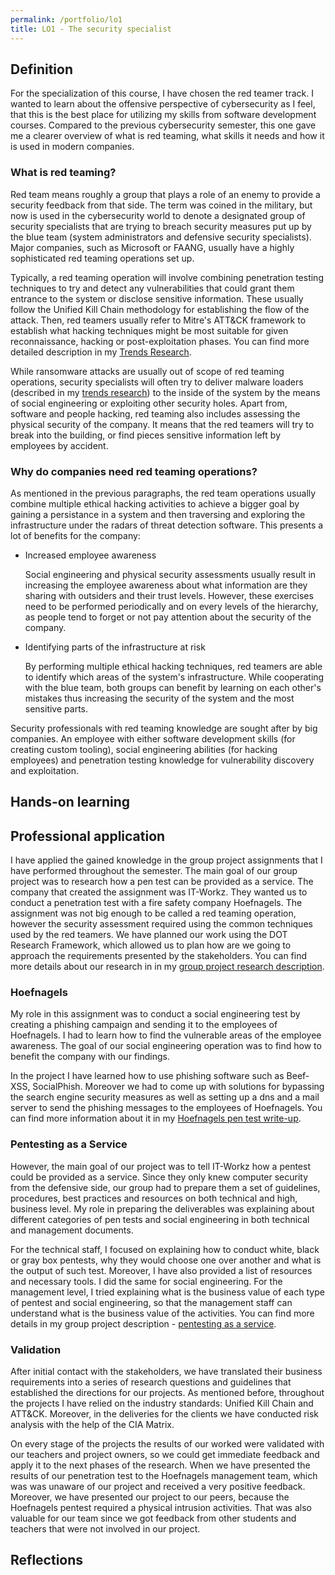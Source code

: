 ```yaml
---
permalink: /portfolio/lo1
title: LO1 - The security specialist
---
```


## Definition

For the specialization of this course, I have chosen the red teamer track. I wanted to learn about the offensive perspective of cybersecurity as I feel,
that this is the best place for utilizing my skills from software development courses. Compared to the previous cybersecurity semester, this one gave me
a clearer overview of what is red teaming, what skills it needs and how it is used in modern companies.

### What is red teaming?

Red team means roughly a group that plays a role of an enemy to provide a security feedback from that side. The term was coined in the military, but now
is used in the cybersecurity world to denote a designated group of security specialists that are trying to breach security measures put up by the blue team
(system administrators and defensive security specialists). Major companies, such as Microsoft or FAANG, usually have a highly sophisticated red teaming
operations set up.

Typically, a red teaming operation will involve combining penetration testing techniques to try and detect any vulnerabilities that could grant them entrance
to the system or disclose sensitive information. These usually follow the Unified Kill Chain methodology for establishing the flow of the attack. Then, red
teamers usually refer to Mitre's ATT&CK framework to establish what hacking techniques might be most suitable for given reconnaissance, hacking or
post-exploitation phases. You can find more detailed description in my
[Trends Research](https://malpa222.github.io/portfolio/redt/trends#what-standards-and-methodologies-are-used-in-red-teaming-by-cybersecurity-companies).

While ransomware attacks are usually out of scope of red teaming operations, security specialists will often try to deliver malware loaders (described in
my [trends research](https://malpa222.github.io/portfolio/redt/trends#what-kind-of-malware-is-on-the-rise-right-now)) to the inside of the
system by the means of social engineering or exploiting other security holes. Apart from, software and people hacking, red teaming also includes assessing
the physical security of the company. It means that the red teamers will try to break into the building, or find pieces sensitive information left by
employees by accident.

### Why do companies need red teaming operations?

As mentioned in the previous paragraphs, the red team operations usually combine multiple ethical hacking activities to achieve a bigger goal by gaining
a persistance in a system and then traversing and exploring the infrastructure under the radars of threat detection software. This presents a lot of
benefits for the company:

- Increased employee awareness

    Social engineering and physical security assessments usually result in increasing the employee awareness about what information are they sharing with
    outsiders and their trust levels. However, these exercises need to be performed periodically and on every levels of the hierarchy, as people tend to
    forget or not pay attention about the security of the company.

- Identifying parts of the infrastructure at risk

    By performing multiple ethical hacking techniques, red teamers are able to identify which areas of the system's infrastructure. While cooperating
    with the blue team, both groups can benefit by learning on each other's mistakes thus increasing the security of the system and the most
    sensitive parts.

Security professionals with red teaming knowledge are sought after by big companies. An employee with either software development skills (for creating custom
tooling), social engineering abilities (for hacking employees) and penetration testing knowledge for vulnerability discovery and exploitation.

## Hands-on learning

## Professional application

I have applied the gained knowledge in the group project assignments that I have performed throughout the semester. The main goal of our group project was
to research how a pen test can be provided as a service. The company that created the assignment was IT-Workz. They wanted us to conduct a penetration test
with a fire safety company Hoefnagels. The assignment was not big enough to be called a red teaming operation, however the security assessment required
using the common techniques used by the red teamers. We have planned our work using the DOT Research Framework, which allowed us to plan how are we going
to approach the requirements presented by the stakeholders. You can find more details about our research in in my
[group project research description](https://malpa222.github.io/portfolio/group/description#research-questions).

### Hoefnagels

My role in this assignment was to conduct a social engineering test by creating a phishing campaign and sending it to the employees of Hoefnagels. I had to
learn how to find the vulnerable areas of the employee awareness. The goal of our social engineering operation was to find how to benefit the company with
our findings.

In the project I have learned how to use phishing software such as Beef-XSS, SocialPhish. Moreover we had to come up with solutions for bypassing the
search engine security measures as well as setting up a dns and a mail server to send the phishing messages to the employees of Hoefnagels. You can find
more information about it in my [Hoefnagels pen test write-up](https://malpa222.github.io/portfolio/group/phishing).

### Pentesting as a Service

However, the main goal of our project was to tell IT-Workz how a pentest could be provided as a service. Since they only knew computer security from the
defensive side, our group had to prepare them a set of guidelines, procedures, best practices and resources on both technical and high, business level. My
role in preparing the deliverables was explaining about different categories of pen tests and social engineering in both technical and management documents.

For the technical staff, I focused on explaining how to conduct white, black or gray box pentests, why they would choose one over another and what is the
output of such test. Moreover, I have also provided a list of resources and necessary tools. I did the same for social engineering. For the management level,
I tried explaining what is the business value of each type of pentest and social engineering, so that the management staff can understand what is the business
value of the activities. You can find more details in my group project description -
[pentesting as a service](http://localhost:4000/group/description#pentesting-as-a-service).

### Validation

After initial contact with the stakeholders, we have translated their business requirements into a series of research questions and guidelines that
established the directions for our projects. As mentioned before, throughout the projects I have relied on the industry standards: Unified Kill Chain
and ATT&CK. Moreover, in the deliveries for the clients we have conducted risk analysis with the help of the CIA Matrix.

On every stage of the projects the results of our worked were validated with our teachers and project owners, so we could get immediate feedback and
apply it to the next phases of the research. When we have presented the results of our penetration test to the Hoefnagels management team, which
was was unaware of our project and received a very positive feedback. Moreover, we have presented our project to our peers, because the Hoefnagels
pentest required a physical intrusion activities. That was also valuable for our team since we got feedback from other students and teachers that
were not involved in our project.

## Reflections
